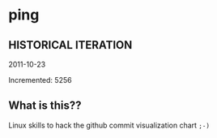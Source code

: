 # ping

## HISTORICAL ITERATION
2011-10-23

Incremented: 5256

## What is this?? 
Linux skills to hack the github commit visualization chart `;-)`
